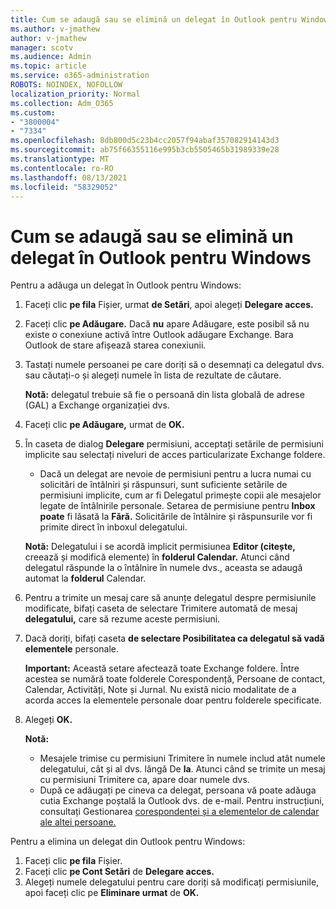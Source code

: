 ```yaml
---
title: Cum se adaugă sau se elimină un delegat în Outlook pentru Windows
ms.author: v-jmathew
author: v-jmathew
manager: scotv
ms.audience: Admin
ms.topic: article
ms.service: o365-administration
ROBOTS: NOINDEX, NOFOLLOW
localization_priority: Normal
ms.collection: Adm_O365
ms.custom:
- "3800004"
- "7334"
ms.openlocfilehash: 8db800d5c23b4cc2057f94abaf357082914143d3
ms.sourcegitcommit: ab75f66355116e995b3cb5505465b31989339e28
ms.translationtype: MT
ms.contentlocale: ro-RO
ms.lasthandoff: 08/13/2021
ms.locfileid: "58329052"
---
```

# <a name="how-to-add-or-remove-a-delegate-in-outlook-for-windows"></a>Cum se adaugă sau se elimină un delegat în Outlook pentru Windows

Pentru a adăuga un delegat în Outlook pentru Windows: 

1. Faceți clic **pe fila** Fișier, urmat **de Setări**, apoi alegeți **Delegare acces.**
2. Faceți clic **pe Adăugare.** Dacă **nu** apare Adăugare, este posibil să nu existe o conexiune activă între Outlook adăugare Exchange. Bara Outlook de stare afișează starea conexiunii.
3. Tastați numele persoanei pe care doriți să o desemnați ca delegatul dvs. sau căutați-o și alegeți numele în lista de rezultate de căutare.

    **Notă:** delegatul trebuie să fie o persoană din lista globală de adrese (GAL) a Exchange organizației dvs.
4. Faceți clic **pe Adăugare,** urmat de **OK.**
5. În caseta de dialog **Delegare** permisiuni, acceptați setările de permisiuni implicite sau selectați niveluri de acces particularizate Exchange foldere.

    - Dacă un delegat are nevoie de permisiuni pentru a lucra numai  cu solicitări de întâlniri și răspunsuri, sunt suficiente setările de permisiuni implicite, cum ar fi Delegatul primește copii ale mesajelor legate de întâlnirile personale. Setarea de permisiune pentru **Inbox poate** fi lăsată la **Fără.** Solicitările de întâlnire și răspunsurile vor fi primite direct în inboxul delegatului.

    **Notă:** Delegatului i se acordă implicit permisiunea **Editor (citește,** creează și modifică elemente) în **folderul Calendar.** Atunci când delegatul răspunde la o întâlnire în numele dvs., aceasta se adaugă automat la **folderul** Calendar.

5. Pentru a trimite un mesaj care să anunțe delegatul despre permisiunile modificate, bifați caseta de selectare Trimitere automată de mesaj **delegatului,** care să rezume aceste permisiuni.
6. Dacă doriți, bifați caseta **de selectare Posibilitatea ca delegatul să vadă elementele** personale.

    **Important:** Această setare afectează toate Exchange foldere. Între acestea se numără toate folderele Corespondență, Persoane de contact, Calendar, Activități, Note și Jurnal. Nu există nicio modalitate de a acorda acces la elementele personale doar pentru folderele specificate.

7. Alegeți **OK.**

    **Notă:**
    - Mesajele trimise cu permisiuni Trimitere în numele includ atât numele delegatului, cât și al dvs. lângă De **la**. Atunci când se trimite un mesaj cu permisiuni Trimitere ca, apare doar numele dvs.
    - După ce adăugați pe cineva ca delegat, persoana vă poate adăuga cutia Exchange poștală la Outlook dvs. de e-mail. Pentru instrucțiuni, consultați Gestionarea [corespondenței și a elementelor de calendar ale altei persoane.](https://support.microsoft.com/office/manage-another-person-s-mail-and-calendar-items-afb79d6b-2967-43b9-a944-a6b953190af5)

Pentru a elimina un delegat din Outlook pentru Windows:

1. Faceți clic **pe fila** Fișier.
2. Faceți clic **pe Cont Setări** de **Delegare acces.**
3. Alegeți numele delegatului pentru care doriți să modificați permisiunile, apoi faceți clic pe **Eliminare urmat** de **OK.**
